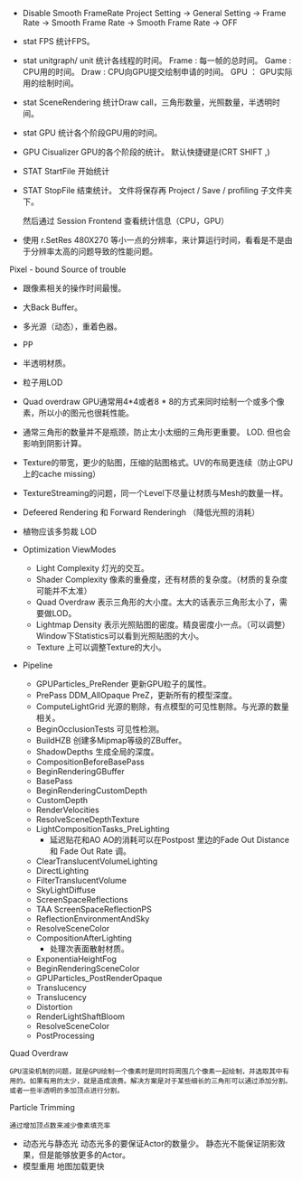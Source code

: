 *  Disable Smooth FrameRate
    Project Setting -> General Setting -> Frame Rate -> Smooth Frame Rate -> Smooth Frame Rate -> OFF


*  stat FPS
    统计FPS。
*  stat unitgraph/ unit
    统计各线程的时间。
    Frame : 每一帧的总时间。
    Game : CPU用的时间。
    Draw : CPU向GPU提交绘制申请的时间。
    GPU ： GPU实际用的绘制时间。
* stat SceneRendering
    统计Draw call，三角形数量，光照数量，半透明时间。

* stat GPU
    统计各个阶段GPU用的时间。

* GPU Cisualizer
    GPU的各个阶段的统计。
    默认快捷键是(CRT SHIFT ,)

* STAT StartFile
    开始统计
* STAT StopFile
    结束统计。
    文件将保存再 Project / Save / profiling 子文件夹下。

    然后通过 Session Frontend 查看统计信息（CPU，GPU）

* 使用 r.SetRes 480X270 等小一点的分辨率，来计算运行时间，看看是不是由于分辨率太高的问题导致的性能问题。

Pixel - bound Source of trouble

* 跟像素相关的操作时间最慢。
* 大Back Buffer。
* 多光源（动态），重着色器。
* PP

* 半透明材质。
* 粒子用LOD

* Quad overdraw
    GPU通常用4*4或者8 * 8的方式来同时绘制一个或多个像素，所以小的图元也很耗性能。

* 通常三角形的数量并不是瓶颈，防止太小太细的三角形更重要。
    LOD.
    但也会影响到阴影计算。

* Texture的带宽，更少的贴图，压缩的贴图格式。UV的布局更连续（防止GPU上的cache missing）

* TextureStreaming的问题，同一个Level下尽量让材质与Mesh的数量一样。

* Defeered Rendering 和 Forward Renderingh （降低光照的消耗）

* 植物应该多剪裁
LOD

* Optimization ViewModes
    * Light Complexity 灯光的交互。
    * Shader Complexity 像素的重叠度，还有材质的复杂度。（材质的复杂度可能并不太准）
    * Quad Overdraw 表示三角形的大小度。太大的话表示三角形太小了，需要做LOD。
    * Lightmap Density 表示光照贴图的密度。精良密度小一点。（可以调整）Window下Statistics可以看到光照贴图的大小。
    * Texture 上可以调整Texture的大小。

* Pipeline
    * GPUParticles_PreRender 更新GPU粒子的属性。
    * PrePass DDM_AllOpaque PreZ，更新所有的模型深度。
    * ComputeLightGrid 光源的剔除，有点模型的可见性剔除。与光源的数量相关。
    * BeginOcclusionTests 可见性检测。
    * BuildHZB 创建多Mipmap等级的ZBuffer。
    * ShadowDepths 生成全局的深度。
    * CompositionBeforeBasePass 
    * BeginRenderingGBuffer
    * BasePass
    * BeginRenderingCustomDepth
    * CustomDepth
    * RenderVelocities
    * ResolveSceneDepthTexture
    * LightCompositionTasks_PreLighting
        * 延迟贴花和AO AO的消耗可以在Postpost 里边的Fade Out Distance 和 Fade Out Rate 调。
    * ClearTranslucentVolumeLighting
    * DirectLighting
    * FilterTranslucentVolume
    * SkyLightDiffuse
    * ScreenSpaceReflections
    * TAA ScreenSpaceReflectionPS
    * ReflectionEnvironmentAndSky
    * ResolveSceneColor
    * CompositionAfterLighting
        * 处理次表面散射材质。
    * ExponentiaHeightFog
    * BeginRenderingSceneColor
    * GPUParticles_PostRenderOpaque
    * Translucency
    * Translucency
    * Distortion
    * RenderLightShaftBloom
    * ResolveSceneColor
    * PostProcessing

Quad Overdraw

    GPU渲染机制的问题，就是GPU绘制一个像素时是同时将周围几个像素一起绘制，并选取其中有用的。如果有用的太少，就是造成浪费。解决方案是对于某些细长的三角形可以通过添加分割。或者一些半透明的多加顶点进行分割。

Particle Trimming
    
    通过增加顶点数来减少像素填充率

* 动态光与静态光
    动态光多的要保证Actor的数量少。
    静态光不能保证阴影效果，但是能够放更多的Actor。
* 模型重用
    地图加载更快
